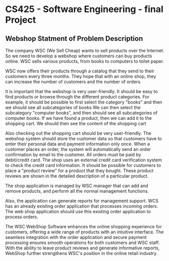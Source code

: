 # CS425 - Software Engineering - final Project 
                       
## Webshop Statment of Problem Description
                       
The company WSC (We Sell Cheap) wants to sell products over the Internet. So we need to develop a
webshop where customers can buy products online. WSC sells various products, from books to
computers to toilet paper.

WSC now offers their products through a catalog that they send to their customers every three
months. They hope that with an online shop, they can increase the number of customers and the
number of orders.

It is important that the webshop is very user-friendly. It should be easy to find products or browse
through the different product categories. For example, it should be possible to first select the
category "books" and then we should see all subcategories of books We can then select the
subcategory "computer books", and then should see all subcategories of computer books. If we have
found a product, then we can add it to the shopping cart. We should then see the content of the
shopping cart

Also checking out the shopping cart should be very user-friendly. The webshop system should store
the customer data so that customers have to enter their personal data and payment information
only once. When a customer places an order, the system will automatically send an order
confirmation by email to the customer. All orders must be paid by debit/credit card. The shop uses an
external credit card verification system to check the credit card information.
It should be possible for customers to place a "product review" for a product that they bought.
These product reviews are shown in the detailed description of a particular product.

The shop application is managed by WSC manager that can add and remove products, and perform all
the normal management functions.

Also, the application can generate reports for management support.
WCS has an already existing order application that processes incoming orders. The web shop
application should use this existing order application to process orders. 

The WSC WebShop Software enhances the online shopping experience for customers, offering a wide range 
of products with an intuitive interface. The seamless integration with the order application and secure 
payment processing ensures smooth operations for both customers and WSC staff. With the ability to leave 
product reviews and generate informative reports, WebShop further strengthens WSC's position in the 
online retail industry.


